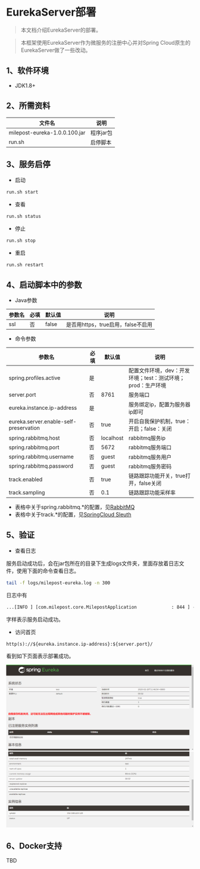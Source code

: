 # EurekaServer部署

> 本文档介绍EurekaServer的部署。

> 本框架使用EurekaServer作为微服务的注册中心并对Spring Cloud原生的EurekaServer做了一些改动。

## 1、软件环境
* JDK1.8+

## 2、所需资料

| 文件名                     | 说明       |
| -------------------------- | ---------- |
| milepost-eureka-1.0.0.100.jar | 程序jar包 |
| run.sh                     | 启停脚本   |

## 3、服务启停

* 启动

```bash
run.sh start
```

* 查看

```bash
run.sh status
```

* 停止

```bash
run.sh stop
```

* 重启

```bash
run.sh restart
```

##  4、启动脚本中的参数
* Java参数

| 参数名 | 必填 | 默认值 | 说明 |
| -------| ----| ------| ---- |
| ssl   | 否   |false  |是否用https，true启用，false不启用|


* 命令参数

| 参数名                      | 必填 | 默认值 | 说明                                                         |
| ---------------------------| ---- | ------ | ------------------------------------------------------------ |
|spring.profiles.active|是|  |配置文件环境，dev：开发环境；test：测试环境；prod：生产环境|
|server.port|否|8761|服务端口|
|eureka.instance.ip-address|是|  |服务绑定ip，配置为服务器ip即可|
|eureka.server.enable-self-preservation|    否| true|    开启自我保护机制，true：开启；false：关闭|
|spring.rabbitmq.host|    否| localhost|    rabbitmq服务ip|
|spring.rabbitmq.port|    否| 5672|    rabbitmq服务端口|
|spring.rabbitmq.username|    否|    guest|    rabbitmq服务用户|
|spring.rabbitmq.password|    否|    guest|    rabbitmq服务密码|
|track.enabled|    否|    true|    链路跟踪功能开关，true打开，false关闭|
|track.sampling|    否|    0.1|     链路跟踪功能采样率|


* 表格中关于spring.rabbitmq.*的配置，见[RabbitMQ](../../3guideForDevelopment/1commonDevelopment/14rabbitMQ.md)
* 表格中关于track.*的配置，见[SpringCloud Sleuth](../../3guideForDevelopment/2distributedDevelopment/12springCloudSleuth.md)


## 5、验证


* 查看日志

服务启动成功后，会在jar包所在的目录下生成logs文件夹，里面存放着日志文件，使用下面的命令查看日志。
```bash
tail -f logs/milepost-eureka.log -n 300
```
日志中有
```html
...[INFO ] [com.milepost.core.MilepostApplication             : 844 ] - 服务启动完毕。
```
字样表示服务启动成功。

* 访问首页

```
http(s)://${eureka.instance.ip-address}:${server.port}/
```
看到如下页面表示部署成功。

![images/1.png](images/1.png)
![images/2.png](images/2.png)

## 6、Docker支持

TBD